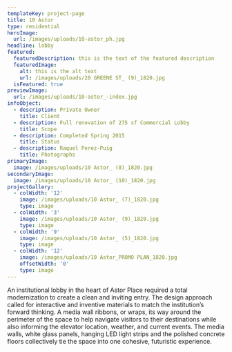 ```yaml
---
templateKey: project-page
title: 10 Astor
type: residential
heroImage:
  url: /images/uploads/10-astor_ph.jpg
headline: lobby
featured:
  featuredDescription: this is the text of the featured description
  featuredImage:
    alt: this is the alt text
    url: /images/uploads/20 GREENE ST_ (9)_1820.jpg
  isFeatured: true
previewImage:
  url: /images/uploads/10-astor_-index.jpg
infoObject:
  - description: Private Owner
    title: Client
  - description: Full renovation of 275 sf Commercial Lobby
    title: Scope
  - description: Completed Spring 2015
    title: Status
  - description: Raquel Perez-Puig
    title: Photographs
primaryImage:
  image: /images/uploads/10 Astor_ (8)_1820.jpg
secondaryImage:
  image: /images/uploads/10 Astor_ (10)_1820.jpg
projectGallery:
  - colWidth: '12'
    image: /images/uploads/10 Astor_ (7)_1820.jpg
    type: image
  - colWidth: '3'
    image: /images/uploads/10 Astor_ (9)_1820.jpg
    type: image
  - colWidth: '9'
    image: /images/uploads/10 Astor_ (5)_1820.jpg
    type: image
  - colWidth: '12'
    image: /images/uploads/10 Astor_PROMO PLAN_1820.jpg
    offsetWidth: '0'
    type: image
---
```



An institutional lobby in the heart of Astor Place required a total modernization to create a clean and inviting entry. The design approach called for interactive and inventive materials to match the institution’s forward thinking. A media wall ribbons, or wraps, its way around the perimeter of the space to help navigate visitors to their destinations while also informing the elevator location, weather, and current events. The media walls, white glass panels, hanging LED light strips and the polished concrete floors collectively tie the space into one cohesive, futuristic experience.
